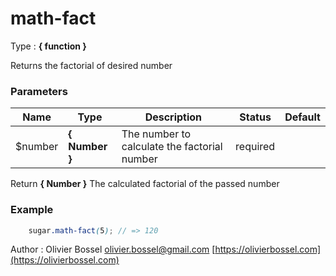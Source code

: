 # math-fact

<!-- @namespace: sugar.scss.math.math-fact -->

Type : **{ function }**


Returns the factorial of desired number



### Parameters
Name  |  Type  |  Description  |  Status  |  Default
------------  |  ------------  |  ------------  |  ------------  |  ------------
$number  |  **{ Number }**  |  The number to calculate the factorial number  |  required  |

Return **{ Number }** The calculated factorial of the passed number

### Example
```scss
	sugar.math-fact(5); // => 120
```
Author : Olivier Bossel [olivier.bossel@gmail.com](mailto:olivier.bossel@gmail.com) [https://olivierbossel.com](https://olivierbossel.com)